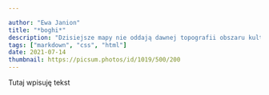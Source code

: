 ```yaml
---

author: "Ewa Janion"
title: "*boghi*"
description: "Dzisiejsze mapy nie oddają dawnej topografii obszaru kultury grekańskiej."
tags: ["markdown", "css", "html"]
date: 2021-07-14
thumbnail: https://picsum.photos/id/1019/500/200
---
```


Tutaj wpisuję tekst
